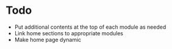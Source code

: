 # Todo

* Put additional contents at the top of each module as needed
* Link home sections to appropriate modules
* Make home page dynamic
